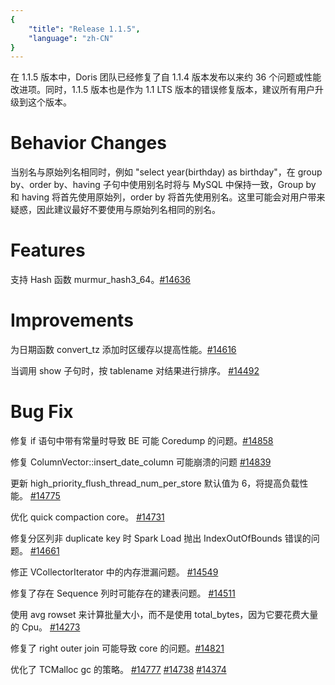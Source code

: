 ```yaml
---
{
    "title": "Release 1.1.5",
    "language": "zh-CN"
}
---
```


<!--
Licensed to the Apache Software Foundation (ASF) under one
or more contributor license agreements.  See the NOTICE file
distributed with this work for additional information
regarding copyright ownership.  The ASF licenses this file
to you under the Apache License, Version 2.0 (the
"License"); you may not use this file except in compliance
with the License.  You may obtain a copy of the License at

  http://www.apache.org/licenses/LICENSE-2.0

Unless required by applicable law or agreed to in writing,
software distributed under the License is distributed on an
"AS IS" BASIS, WITHOUT WARRANTIES OR CONDITIONS OF ANY
KIND, either express or implied.  See the License for the
specific language governing permissions and limitations
under the License.
-->

在 1.1.5 版本中，Doris 团队已经修复了自 1.1.4 版本发布以来约 36 个问题或性能改进项。同时，1.1.5 版本也是作为 1.1 LTS 版本的错误修复版本，建议所有用户升级到这个版本。


# Behavior Changes


当别名与原始列名相同时，例如 "select year(birthday) as birthday"，在 group by、order by、having 子句中使用别名时将与 MySQL 中保持一致，Group by 和 having 将首先使用原始列，order by 将首先使用别名。这里可能会对用户带来疑惑，因此建议最好不要使用与原始列名相同的别名。

# Features

支持 Hash 函数 murmur_hash3_64。[#14636](https://github.com/apache/doris/pull/14636)

# Improvements

为日期函数 convert_tz 添加时区缓存以提高性能。[#14616](https://github.com/apache/doris/pull/14616)

当调用 show 子句时，按 tablename 对结果进行排序。 [#14492](https://github.com/apache/doris/pull/14492)

# Bug Fix

修复 if 语句中带有常量时导致 BE 可能 Coredump 的问题。[#14858](https://github.com/apache/doris/pull/14858)

修复 ColumnVector::insert_date_column 可能崩溃的问题 [#14839](https://github.com/apache/doris/pull/14839)

更新 high_priority_flush_thread_num_per_store 默认值为 6，将提高负载性能。 [#14775](https://github.com/apache/doris/pull/14775)

优化 quick compaction core。 [#14731](https://github.com/apache/doris/pull/14731)

修复分区列非 duplicate key 时 Spark Load 抛出 IndexOutOfBounds 错误的问题。
 [#14661](https://github.com/apache/doris/pull/14661)

修正 VCollectorIterator 中的内存泄漏问题。 [#14549](https://github.com/apache/doris/pull/14549)

修复了存在 Sequence 列时可能存在的建表问题。 [#14511](https://github.com/apache/doris/pull/14511)

使用 avg rowset 来计算批量大小，而不是使用 total_bytes，因为它要花费大量的 Cpu。 [#14273](https://github.com/apache/doris/pull/14273)

修复了 right outer join 可能导致 core 的问题。[#14821](https://github.com/apache/doris/pull/14821)

优化了 TCMalloc gc 的策略。 [#14777](https://github.com/apache/doris/pull/14777) [#14738](https://github.com/apache/doris/pull/14738) [#14374](https://github.com/apache/doris/pull/14374)


